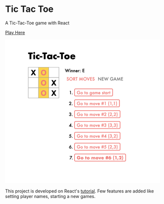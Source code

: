 # Tic Tac Toe
A Tic-Tac-Toe game with React

<a href="https://vanessaaleung.github.io/tic-tac-toe-game/">Play Here</a>

<img src="screenshot.png" width="500px">

This project is developed on React's [tutorial](https://reactjs.org/tutorial/tutorial.html). Few features are added like setting player names, starting a new games.

